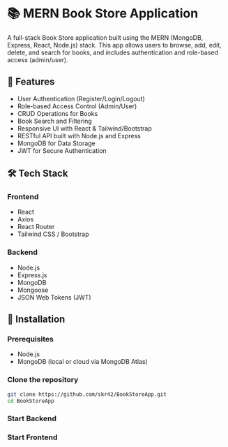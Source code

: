 # 📚 MERN Book Store Application

A full-stack Book Store application built using the MERN (MongoDB, Express, React, Node.js) stack. This app allows users to browse, add, edit, delete, and search for books, and includes authentication and role-based access (admin/user).

## 🚀 Features

- User Authentication (Register/Login/Logout)
- Role-based Access Control (Admin/User)
- CRUD Operations for Books
- Book Search and Filtering
- Responsive UI with React & Tailwind/Bootstrap
- RESTful API built with Node.js and Express
- MongoDB for Data Storage
- JWT for Secure Authentication

## 🛠️ Tech Stack

### Frontend
- React
- Axios
- React Router
- Tailwind CSS / Bootstrap

### Backend
- Node.js
- Express.js
- MongoDB
- Mongoose
- JSON Web Tokens (JWT)
  


## 🔧 Installation

### Prerequisites
- Node.js
- MongoDB (local or cloud via MongoDB Atlas)

### Clone the repository

```bash
git clone https://github.com/skr42/BookStoreApp.git
cd BookStoreApp
```
### Start Backend

### Start Frontend


